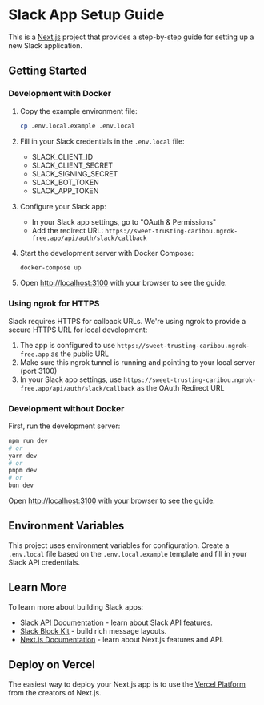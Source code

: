 # Slack App Setup Guide

This is a [Next.js](https://nextjs.org) project that provides a step-by-step guide for setting up a new Slack application.

## Getting Started

### Development with Docker

1. Copy the example environment file:
   ```bash
   cp .env.local.example .env.local
   ```

2. Fill in your Slack credentials in the `.env.local` file:
   - SLACK_CLIENT_ID
   - SLACK_CLIENT_SECRET
   - SLACK_SIGNING_SECRET
   - SLACK_BOT_TOKEN
   - SLACK_APP_TOKEN

3. Configure your Slack app:
   - In your Slack app settings, go to "OAuth & Permissions"
   - Add the redirect URL: `https://sweet-trusting-caribou.ngrok-free.app/api/auth/slack/callback`

4. Start the development server with Docker Compose:
   ```bash
   docker-compose up
   ```

5. Open [http://localhost:3100](http://localhost:3100) with your browser to see the guide.

### Using ngrok for HTTPS

Slack requires HTTPS for callback URLs. We're using ngrok to provide a secure HTTPS URL for local development:

1. The app is configured to use `https://sweet-trusting-caribou.ngrok-free.app` as the public URL
2. Make sure this ngrok tunnel is running and pointing to your local server (port 3100)
3. In your Slack app settings, use `https://sweet-trusting-caribou.ngrok-free.app/api/auth/slack/callback` as the OAuth Redirect URL

### Development without Docker

First, run the development server:

```bash
npm run dev
# or
yarn dev
# or
pnpm dev
# or
bun dev
```

Open [http://localhost:3100](http://localhost:3100) with your browser to see the guide.

## Environment Variables

This project uses environment variables for configuration. Create a `.env.local` file based on the `.env.local.example` template and fill in your Slack API credentials.

## Learn More

To learn more about building Slack apps:

- [Slack API Documentation](https://api.slack.com/docs) - learn about Slack API features.
- [Slack Block Kit](https://api.slack.com/block-kit) - build rich message layouts.
- [Next.js Documentation](https://nextjs.org/docs) - learn about Next.js features and API.

## Deploy on Vercel

The easiest way to deploy your Next.js app is to use the [Vercel Platform](https://vercel.com/new?utm_medium=default-template&filter=next.js&utm_source=create-next-app&utm_campaign=create-next-app-readme) from the creators of Next.js.
